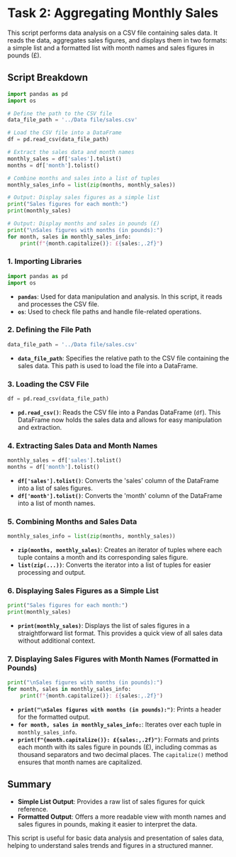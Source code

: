 # Task 2: Aggregating Monthly Sales

This script performs data analysis on a CSV file containing sales data. It reads the data, aggregates sales figures, and displays them in two formats: a simple list and a formatted list with month names and sales figures in pounds (£).

## Script Breakdown

```Python
import pandas as pd
import os

# Define the path to the CSV file
data_file_path = '../Data file/sales.csv'

# Load the CSV file into a DataFrame
df = pd.read_csv(data_file_path)

# Extract the sales data and month names
monthly_sales = df['sales'].tolist()
months = df['month'].tolist()

# Combine months and sales into a list of tuples
monthly_sales_info = list(zip(months, monthly_sales))

# Output: Display sales figures as a simple list
print("Sales figures for each month:")
print(monthly_sales)

# Output: Display months and sales in pounds (£)
print("\nSales figures with months (in pounds):")
for month, sales in monthly_sales_info:
    print(f"{month.capitalize()}: £{sales:,.2f}")
```

### 1. Importing Libraries

```python
import pandas as pd
import os
```

- **`pandas`**: Used for data manipulation and analysis. In this script, it reads and processes the CSV file.
- **`os`**: Used to check file paths and handle file-related operations.

### 2. Defining the File Path

```python
data_file_path = '../Data file/sales.csv'
```

- **`data_file_path`**: Specifies the relative path to the CSV file containing the sales data. This path is used to load the file into a DataFrame.

### 3. Loading the CSV File

```python
df = pd.read_csv(data_file_path)
```

- **`pd.read_csv()`**: Reads the CSV file into a Pandas DataFrame (`df`). This DataFrame now holds the sales data and allows for easy manipulation and extraction.

### 4. Extracting Sales Data and Month Names

```python
monthly_sales = df['sales'].tolist()
months = df['month'].tolist()
```

- **`df['sales'].tolist()`**: Converts the 'sales' column of the DataFrame into a list of sales figures.
- **`df['month'].tolist()`**: Converts the 'month' column of the DataFrame into a list of month names.

### 5. Combining Months and Sales Data

```python
monthly_sales_info = list(zip(months, monthly_sales))
```

- **`zip(months, monthly_sales)`**: Creates an iterator of tuples where each tuple contains a month and its corresponding sales figure.
- **`list(zip(...))`**: Converts the iterator into a list of tuples for easier processing and output.

### 6. Displaying Sales Figures as a Simple List

```python
print("Sales figures for each month:")
print(monthly_sales)
```

- **`print(monthly_sales)`**: Displays the list of sales figures in a straightforward list format. This provides a quick view of all sales data without additional context.

### 7. Displaying Sales Figures with Month Names (Formatted in Pounds)

```python
print("\nSales figures with months (in pounds):")
for month, sales in monthly_sales_info:
    print(f"{month.capitalize()}: £{sales:,.2f}")
```

- **`print("\nSales figures with months (in pounds):")`**: Prints a header for the formatted output.
- **`for month, sales in monthly_sales_info:`**: Iterates over each tuple in `monthly_sales_info`.
- **`print(f"{month.capitalize()}: £{sales:,.2f}")`**: Formats and prints each month with its sales figure in pounds (£), including commas as thousand separators and two decimal places. The `capitalize()` method ensures that month names are capitalized.

## Summary

- **Simple List Output**: Provides a raw list of sales figures for quick reference.
- **Formatted Output**: Offers a more readable view with month names and sales figures in pounds, making it easier to interpret the data.

This script is useful for basic data analysis and presentation of sales data, helping to understand sales trends and figures in a structured manner.
